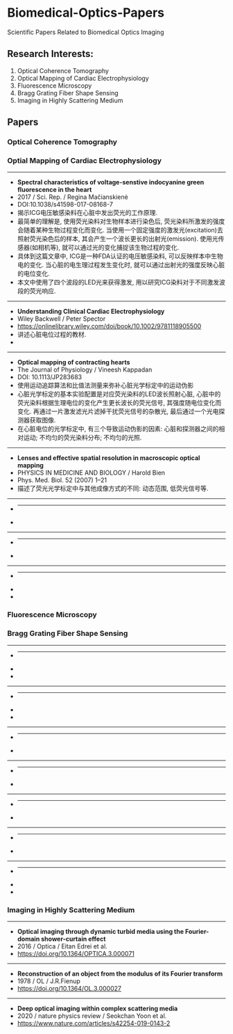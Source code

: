 # Biomedical-Optics-Papers
 Scientific Papers Related to Biomedical Optics Imaging

## Research Interests:

1. Optical Coherence Tomography
2. Optical Mapping of Cardiac Electrophysiology
3. Fluorescence Microscopy
4. Bragg Grating Fiber Shape Sensing
5. Imaging in Highly Scattering Medium

## Papers

### Optical Coherence Tomography

### Optial Mapping of Cardiac Electrophysiology

--- 
- **Spectral characteristics of voltage-senstive indocyanine green fluorescence in the heart**
- 2017 / Sci. Rep. / Regina Mačianskienė
- DOI:10.1038/s41598-017-08168-7
- 揭示ICG电压敏感染料在心脏中发出荧光的工作原理. 
- 最简单的理解是, 使用荧光染料对生物样本进行染色后, 荧光染料所激发的强度会随着某种生物过程变化而变化. 当使用一个固定强度的激发光(excitation)去照射荧光染色后的样本, 其会产生一个波长更长的出射光(emission). 使用光传感器(如相机等), 就可以通过光的变化捕捉该生物过程的变化. 
- 具体到这篇文章中, ICG是一种FDA认证的电压敏感染料, 可以反映样本中生物电的变化. 当心脏的电生理过程发生变化时, 就可以通过出射光的强度反映心脏的电位变化. 
- 本文中使用了四个波段的LED光来获得激发, 用以研究ICG染料对于不同激发波段的荧光响应. 
--- 
- **Understanding Clinical Cardiac Electrophysiology**
- Wiley Backwell / Peter Spector
- https://onlinelibrary.wiley.com/doi/book/10.1002/9781118905500
- 讲述心脏电位过程的教材.
- 
--- 
- **Optical mapping of contracting hearts**
- The Journal of Physiology / Vineesh Kappadan 
- DOI: 10.1113/JP283683
- 使用运动追踪算法和比值法测量来弥补心脏光学标定中的运动伪影
- 心脏光学标定的基本实验配置是对应荧光染料的LED波长照射心脏, 心脏中的荧光染料根据生理电位的变化产生更长波长的荧光信号, 其强度随电位变化而变化. 再通过一片激发滤光片滤掉干扰荧光信号的杂散光, 最后通过一个光电探测器获取图像. 
- 在心脏电位的光学标定中, 有三个导致运动伪影的因素: 心脏和探测器之间的相对运动; 不均匀的荧光染料分布; 不均匀的光照. 

--- 
- **Lenses and effective spatial resolution in macroscopic optical mapping**
- PHYSICS IN MEDICINE AND BIOLOGY / Harold Bien
- Phys. Med. Biol. 52 (2007) 1–21
- 描述了荧光光学标定中与其他成像方式的不同: 动态范围, 低荧光信号等.

--- 
- ****
- 

--- 
- ****
- 

--- 
- ****
- 
- 


### Fluorescence Microscopy

### Bragg Grating Fiber Shape Sensing

--- 
- ****
- 
- 
--- 
- ****
- 
- 
--- 
- ****
- 

--- 
- ****
- 

--- 
- ****
- 

--- 
- ****
- 

--- 
- ****
- 
- 



### Imaging in Highly Scattering Medium

---
- **Optical imaging through dynamic turbid media using the Fourier-domain shower-curtain effect**
- 2016 / Optica / Eitan Edrei et al. 
- https://doi.org/10.1364/OPTICA.3.000071
---
- **Reconstruction of an object from the modulus of its Fourier transform**
- 1978 / OL / J.R.Fienup
- https://doi.org/10.1364/OL.3.000027
--- 
- **Deep optical imaging within complex scattering media**
- 2020 / nature physics review / Seokchan Yoon et al.
- https://www.nature.com/articles/s42254-019-0143-2

